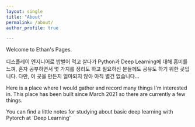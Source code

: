 ```yaml
---
layout: single
title: "About"
permalink: /about/
author_profile: true

---
```


Welcome to Ethan's Pages.

디스플레이 엔지니어로 밥벌어 먹고 살다가 Python과 Deep Learning에 대해 흥미를 느껴, 혼자 공부하면서 몇 가지를 정리도 하고 필요하신 분들께도 공유도 하기 위한 곳입니다.
다만, 이 곳을 만든지 얼마되지 않아 아직 별건 없습니다...


Here is a place where I would gather and record many things I'm interested in.
This place has been built since March 2021 so there are currently a few things.

You can find a little notes for studying about basic deep learning with Pytorch at 'Deep Learning'